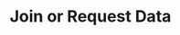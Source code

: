---
title: "Join or Request Data"
excerpt: "Add some text about CheckEM here"
image: /assets/images/sops/checkem-app.png
external_url: https://marine-ecology.shinyapps.io/CheckEM/
share: false
related: false
---
